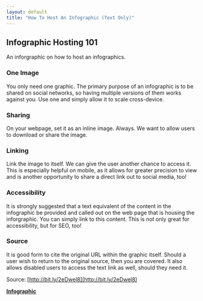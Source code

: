 ```yaml
---
layout: default
title: "How To Host An Infographic (Text Only)"
---
```


## Infographic Hosting 101

An inforgraphic on how to host an infographics.

### One Image

You only need one graphic. The primary purpose of an infographic is to be shared on social networks, so having multiple versions of them works against you. Use one and simply allow it to scale cross-device.

### Sharing

On your webpage, set it as an inline image. Always. We want to allow users to download or share the image.

### Linking

Link the image to itself. We can give the user another chance to access it. This is especially helpful on mobile, as it allows for greater precision to view and is another opportunity to share a direct link out to social media, too!

### Accessibility

It is strongly suggested that a text equivalent of the content in the infographic be provided and called out on the web page that is housing the inforgraphic. You can simply link to this content. This is not only great for accessibility, but for SEO, too!

### Source

It is good form to cite the original URL within the graphic itself. Should a user wish to return to the original source, then you are covered. It also allows disabled users to access the text link as well, should they need it.

Source: [http://bit.ly/2eDwel8](http://bit.ly/2eDwel8)

**[Infographic](how-to-host-an-infographic.html)**
